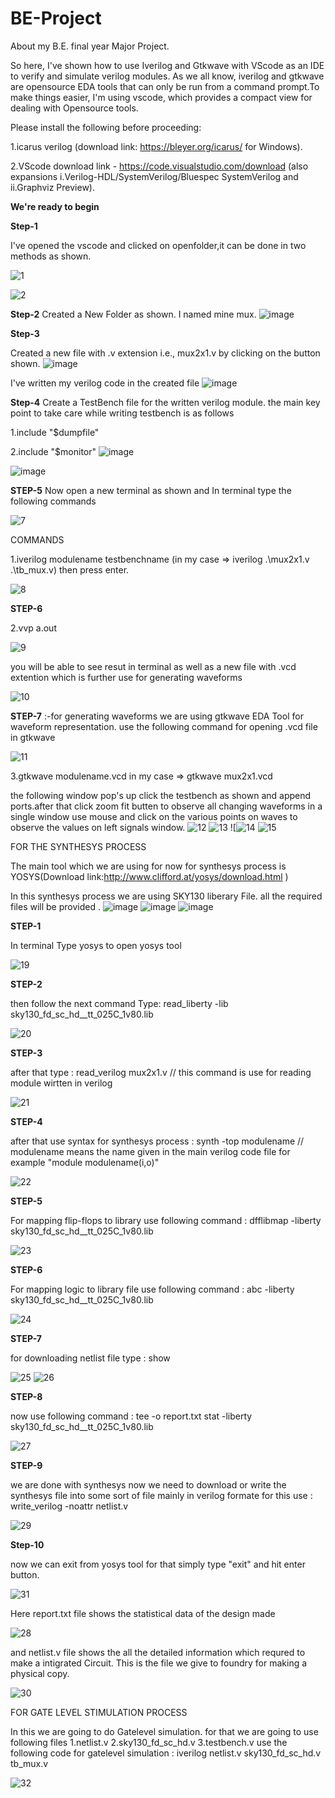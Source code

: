 # BE-Project


About my B.E. final year Major Project.

So here, I've shown how to use Iverilog and Gtkwave with VScode as an IDE to verify and simulate verilog modules.
As we all know, iverilog and gtkwave are opensource EDA tools that can only be run from a command prompt.To make things easier, I'm using vscode, which provides a compact view for dealing with Opensource tools.

Please install the following before proceeding:

1.icarus verilog (download link: https://bleyer.org/icarus/ for Windows).

2.VScode download link - https://code.visualstudio.com/download (also expansions i.Verilog-HDL/SystemVerilog/Bluespec SystemVerilog and ii.Graphviz Preview).

**We're ready to begin**

**Step-1**

I've opened the vscode and clicked on openfolder,it can be done in two methods as shown.


![1](https://user-images.githubusercontent.com/48184231/139592710-88827e56-72da-4875-84d9-8ec65815bee3.png)

![2](https://user-images.githubusercontent.com/48184231/139592765-a0930fff-b6a8-4f23-a3bc-04453641386f.png)


**Step-2**
Created a New Folder as shown. I named mine mux.
![image](https://user-images.githubusercontent.com/93651596/140561318-cf0f8e86-0813-42a7-b222-81aa7b3b189b.png)

**Step-3**

Created a new file with .v extension i.e., mux2x1.v by clicking on the button shown.
![image](https://user-images.githubusercontent.com/93651596/140562692-7a6b8ce2-c404-4649-972a-6ff8a2aaf5da.png)


I've written my verilog code in the created file
![image](https://user-images.githubusercontent.com/93651596/140562911-3e69570c-d197-4447-a2cf-15f83c8f12e6.png)

**Step-4**
Create a TestBench file for the written verilog module. the main key point to take care while writing testbench is as follows

1.include "$dumpfile"

2.include "$monitor"
![image](https://user-images.githubusercontent.com/93651596/140562048-b5d74f8a-c933-4370-9091-bdbaa3ec5822.png)

![image](https://user-images.githubusercontent.com/93651596/140562141-7abd325c-e8ba-4411-b9c6-16c5f9be3917.png)




**STEP-5** Now open a new terminal as shown and In terminal type the following commands

![7](https://user-images.githubusercontent.com/84916459/140509915-22a191af-1030-40c7-925a-1a90f6df643b.png)

COMMANDS

1.iverilog modulename testbenchname (in my case => iverilog .\mux2x1.v .\tb_mux.v) then press enter.

![8](https://user-images.githubusercontent.com/84916459/140509961-2b7a47a7-1de9-4afe-995e-a53781446b73.png)

**STEP-6**

2.vvp a.out

![9](https://user-images.githubusercontent.com/84916459/140510003-6a29b7fa-88b8-4e18-9619-e6fb1a96bf32.png)

you will be able to see resut in terminal as well as a new file with .vcd extention which is further use for generating waveforms

![10](https://user-images.githubusercontent.com/84916459/140510036-911b9117-8b3f-4de1-b936-024555bd18d5.png)

**STEP-7** :-for generating waveforms we are using gtkwave EDA Tool for waveform representation. use the following command for opening .vcd file in gtkwave

![11](https://user-images.githubusercontent.com/84916459/140510093-886e747c-ff12-4b26-a743-b4ab92df5ced.png)

3.gtkwave modulename.vcd in my case => gtkwave mux2x1.vcd


the following window pop's up click the testbench as shown and append ports.after that click zoom fit butten to observe all changing waveforms in a single window use mouse and click on the various points on waves to observe the values on left signals window.
![12](https://user-images.githubusercontent.com/84916459/140510111-57af7337-8e49-4532-a685-c7ee132c06bd.png)
![13](https://user-images.githubusercontent.com/84916459/140510295-0e2ce87e-763a-4d39-ae43-374a1ac707bc.png)
![![14](https://user-images.githubusercontent.com/84916459/140510185-9e12bf8a-22fd-4dba-9307-95472bcb2e1d.png)
![15](https://user-images.githubusercontent.com/84916459/140510317-06a6fbb2-4298-4af4-bc71-15397d5d38e6.png)

FOR THE SYNTHESYS PROCESS

The main tool which we are using for now for synthesys process is YOSYS(Download link:http://www.clifford.at/yosys/download.html )

In this synthesys process we are using SKY130 liberary File. all the required files will be provided .
![image](https://user-images.githubusercontent.com/93651596/140564257-795ded2a-02a6-400e-b102-674b446365a0.png)
![image](https://user-images.githubusercontent.com/93651596/140564318-ba681ef9-6468-4471-8d4b-9f0c39d8e722.png)
![image](https://user-images.githubusercontent.com/93651596/140564384-bc221f77-07fe-4269-8ccd-9b51b1431c80.png)




**STEP-1**

In terminal Type yosys to open yosys tool

![19](https://user-images.githubusercontent.com/84916459/140510389-3364006e-3406-4f9e-9500-0e9f1ee369e6.png)

**STEP-2**

then follow the next command Type: read_liberty -lib sky130_fd_sc_hd__tt_025C_1v80.lib

![20](https://user-images.githubusercontent.com/84916459/140510519-b11ac485-f83b-4cd7-ac47-03452cf3a92f.png)

**STEP-3**

after that type : read_verilog mux2x1.v // this command is use for reading module wirtten in verilog

![21](https://user-images.githubusercontent.com/84916459/140510540-6ee2b6a5-97e1-4d21-bfce-81ace953c715.png)

**STEP-4**

after that use syntax for synthesys process : synth -top modulename // modulename means the name given in the main verilog code file for example "module modulename(i,o)"

![22](https://user-images.githubusercontent.com/84916459/140510552-22c1fb7f-9898-4058-a44d-721654dc6049.png)

**STEP-5**

For mapping flip-flops to library use following command : dfflibmap -liberty sky130_fd_sc_hd__tt_025C_1v80.lib

![23](https://user-images.githubusercontent.com/84916459/140510586-8650d19e-79e8-4153-aabb-8e2f10f707f3.png)

**STEP-6**

For mapping logic to library file use following command : abc -liberty sky130_fd_sc_hd__tt_025C_1v80.lib

![24](https://user-images.githubusercontent.com/84916459/140510609-c073332a-9aaa-4bc2-9748-45ac8f2e844e.png)

**STEP-7**

for downloading netlist file type : show

![25](https://user-images.githubusercontent.com/84916459/140510650-f33e0c62-f8cc-4f5c-a63b-e4d467750188.png)
![26](https://user-images.githubusercontent.com/84916459/140510700-15e5a171-ce77-4cbb-ae35-ae86f5bfa9bb.png)

**STEP-8**

now use following command : tee -o report.txt stat -liberty sky130_fd_sc_hd__tt_025C_1v80.lib

![27](https://user-images.githubusercontent.com/84916459/140510726-269ea10f-4a05-40fc-82f7-5c856f2cf413.png)

**STEP-9**

we are done with synthesys now we need to download or write the synthesys file into some sort of file mainly in verilog formate for this use : write_verilog -noattr netlist.v

![29](https://user-images.githubusercontent.com/84916459/140510820-fc4a2b09-958d-4758-8b5e-a5b80d455925.png)

**Step-10**

now we can exit from yosys tool for that simply type "exit" and hit enter button.

![31](https://user-images.githubusercontent.com/84916459/140510875-a38bd9a1-4b6b-4f2c-8e50-c0847b341bb6.png)

Here report.txt file shows the statistical data of the design made 

![28](https://user-images.githubusercontent.com/84916459/140510939-8dc0145f-3c11-46cb-9353-b8a228876885.png)

and netlist.v file shows the all the detailed information which requred to make a intigrated Circuit. This is the file we give to foundry for making a physical copy.

![30](https://user-images.githubusercontent.com/84916459/140510955-97d2bf7a-1dd2-438c-8339-bf2542db0496.png)

FOR GATE LEVEL STIMULATION PROCESS

In this we are going to do Gatelevel simulation. for that we are going to use following files 1.netlist.v 2.sky130_fd_sc_hd.v 3.testbench.v use the following code for gatelevel simulation : iverilog netlist.v sky130_fd_sc_hd.v tb_mux.v

![32](https://user-images.githubusercontent.com/84916459/140510984-7a7da4d1-4fa5-46c5-b10c-afa2433809e0.png)
